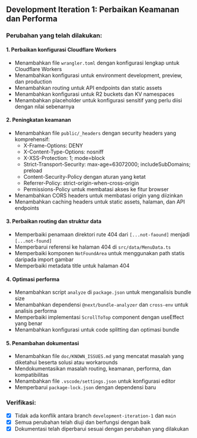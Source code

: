 ## Development Iteration 1: Perbaikan Keamanan dan Performa

### Perubahan yang telah dilakukan:

#### 1. Perbaikan konfigurasi Cloudflare Workers
- Menambahkan file `wrangler.toml` dengan konfigurasi lengkap untuk Cloudflare Workers
- Menambahkan konfigurasi untuk environment development, preview, dan production
- Menambahkan routing untuk API endpoints dan static assets
- Menambahkan konfigurasi untuk R2 buckets dan KV namespaces
- Menambahkan placeholder untuk konfigurasi sensitif yang perlu diisi dengan nilai sebenarnya

#### 2. Peningkatan keamanan
- Menambahkan file `public/_headers` dengan security headers yang komprehensif:
  - X-Frame-Options: DENY
  - X-Content-Type-Options: nosniff
  - X-XSS-Protection: 1; mode=block
  - Strict-Transport-Security: max-age=63072000; includeSubDomains; preload
  - Content-Security-Policy dengan aturan yang ketat
  - Referrer-Policy: strict-origin-when-cross-origin
  - Permissions-Policy untuk membatasi akses ke fitur browser
- Menambahkan CORS headers untuk membatasi origin yang diizinkan
- Menambahkan caching headers untuk static assets, halaman, dan API endpoints

#### 3. Perbaikan routing dan struktur data
- Memperbaiki penamaan direktori rute 404 dari `[...not-faound]` menjadi `[...not-found]`
- Memperbarui referensi ke halaman 404 di `src/data/MenuData.ts`
- Memperbaiki komponen `NotFoundArea` untuk menggunakan path statis daripada import gambar
- Memperbaiki metadata title untuk halaman 404

#### 4. Optimasi performa
- Menambahkan script `analyze` di `package.json` untuk menganalisis bundle size
- Menambahkan dependensi `@next/bundle-analyzer` dan `cross-env` untuk analisis performa
- Memperbaiki implementasi `ScrollToTop` component dengan useEffect yang benar
- Menambahkan konfigurasi untuk code splitting dan optimasi bundle

#### 5. Penambahan dokumentasi
- Menambahkan file `doc/KNOWN_ISSUES.md` yang mencatat masalah yang diketahui beserta solusi atau workarounds
- Mendokumentasikan masalah routing, keamanan, performa, dan kompatibilitas
- Menambahkan file `.vscode/settings.json` untuk konfigurasi editor
- Memperbarui `package-lock.json` dengan dependensi baru

### Verifikasi:
- [x] Tidak ada konflik antara branch `development-iteration-1` dan `main`
- [x] Semua perubahan telah diuji dan berfungsi dengan baik
- [x] Dokumentasi telah diperbarui sesuai dengan perubahan yang dilakukan